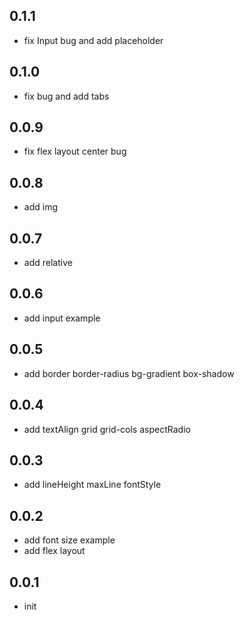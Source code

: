 ## 0.1.1
- fix Input bug and add placeholder
## 0.1.0
- fix bug and add tabs
## 0.0.9
- fix flex layout center bug
## 0.0.8
- add img
## 0.0.7
- add relative
## 0.0.6
- add input example 
## 0.0.5
- add border border-radius bg-gradient box-shadow
## 0.0.4
- add textAlign grid grid-cols aspectRadio
## 0.0.3
- add lineHeight maxLine fontStyle
## 0.0.2
- add font size example
- add flex layout

## 0.0.1

* init
